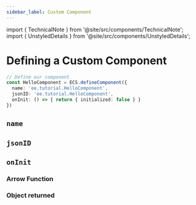 ```yaml
---
sidebar_label: Custom Component
---
```

import { TechnicalNote } from '@site/src/components/TechnicalNote';
import { UnstyledDetails } from '@site/src/components/UnstyledDetails';

# Defining a Custom Component
```ts
// Define our component
const HelloComponent = ECS.defineComponent({
  name: 'ee.tutorial.HelloComponent',
  jsonID: 'ee.tutorial.HelloComponent',
  onInit: () => { return { initialized: false } }
})
```
## `name`
## `jsonID`
## `onInit`
### Arrow Function
### Object returned

